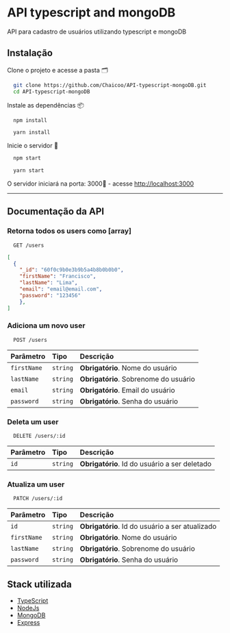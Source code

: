 
# API typescript and mongoDB

API para cadastro de usuários utilizando typescript e mongoDB

## Instalação

Clone o projeto e acesse a pasta 🗂️

```bash
  git clone https://github.com/Chaicoo/API-typescript-mongoDB.git
  cd API-typescript-mongoDB

```

Instale as dependências 📦️

```bash
  npm install

  yarn install
```

Inicie o servidor 🚀️

```bash
  npm start

  yarn start
```

O servidor iniciará na porta: 3000🚪 - acesse <http://localhost:3000>

------

## Documentação da API

### Retorna todos os users como [array]

```http
  GET /users
```

```json
[
  {
    "_id": "60f0c9b0e3b9b5a4b8b0b0b0",
    "firstName": "Francisco",
    "lastName": "Lima",
    "email": "email@email.com",
    "password": "123456"
    },
]
```

### Adiciona um novo user

```http
  POST /users
```

| Parâmetro   | Tipo       | Descrição                           |
| :---------- | :--------- | :---------------------------------- |
| `firstName`      | `string`   | **Obrigatório**. Nome do usuário    |
| `lastName`      | `string`   | **Obrigatório**. Sobrenome do usuário    |
| `email`     | `string`   | **Obrigatório**. Email do usuário   |
| `password`  | `string`   | **Obrigatório**. Senha do usuário   |

### Deleta um user

```http
  DELETE /users/:id
```

| Parâmetro | Tipo     | Descrição                       |
| :-------- | :------- | :------------------------------ |
| `id`      | `string` | **Obrigatório**. Id do usuário a ser deletado |

### Atualiza um user

```http
  PATCH /users/:id
```

| Parâmetro | Tipo     | Descrição                       |
| :-------- | :------- | :------------------------------ |
| `id`      | `string` | **Obrigatório**. Id do usuário a ser atualizado |
| `firstName`      | `string`   | **Obrigatório**. Nome do usuário    |
| `lastName`      | `string`   | **Obrigatório**. Sobrenome do usuário    |
| `password`  | `string`   | **Obrigatório**. Senha do usuário   |

## Stack utilizada

* [TypeScript](https://www.typescriptlang.org/)
* [NodeJs](https://nodejs.org/en/)
* [MongoDB](https://www.mongodb.com/)
* [Express](https://expressjs.com/pt-br/)
